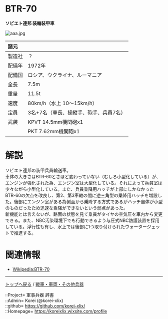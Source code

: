 # BTR-70
**ソビエト連邦 装輪装甲車**

![aaa.jpg](https://bn02pap001files.storage.live.com/y4mhwnym55CjnK-M9dSy3Pnr1jDFHKNqwYTbgqo84ODyvW5U-e19RJj_zDjzJ6OWka_WKUEjE8LtAfMcaL5a9m-qRwu2uAzlJnCJU_mHU2_1p-jGWz2uIN6XDXJS7LazwOGGOlbAWJbKJlxRfUNHUkDEpe4k9C8u4iwKv8a0R2uzdtVdb0jbiP1PGBr2Cny-hMt?width=640&height=480&cropmode=none)  
  


|諸元  |  |
|:--|:--|
|製造社  |？  |
|配備年  |1972年  |
|配備国  |ロシア、ウクライナ、ルーマニア  |
|全長    |7.5m  |
|重量    |11.5t  |
|速度    |80km/h（水上 10～15km/h）  |
|定員    |3名+7名（車長、操縦手、砲手、兵員7名）  |
|武装    |KPVT 14.5mm機関砲x1  |
|        |PKT 7.62mm機関砲x1  |


# 解説
ソビエト連邦の装甲兵員輸送車。  
車体の大きさはBTR-60とさほど変わっていない（むしろ小型化している）が、エンジンが強化された為、エンジン室は大型化している。それによって兵員室は少々ながら小型化している。また、兵員乗降用ハッチが上部にしかなかったBTR-60の欠点を改良し、第2、第3車軸の間に逆三角型の乗降用ハッチを増設した。後部にエンジン室がある為側面から乗降する方式であるがハッチ自体が小型のものだったため迅速な乗降ができないという弱点があった。  
新機能とは言えないが、路面の状態を見て乗員がタイヤの空気圧を車内から変更できる。また、NBC汚染環境下でも行動できるよう与圧式NBC防護装置を採用している。浮行性も有し、水上では後部に1つ取り付けられたウォータージェットで推進する。  




# 関連情報
* [Wikipedia:BTR-70](https://ja.wikipedia.org/wiki/BTR-70)


***
[トップへ戻る](/readme.md) / [戦車・車両・その他兵器](/ground/readme.md)  
  
::Project= 軍事兵器 辞書  
::Admin= Korei (@korei-xlix)  
::github= https://github.com/korei-xlix/  
::Homepage= https://koreixlix.wixsite.com/profile  
